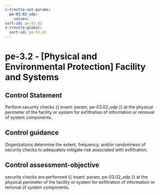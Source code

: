 ```yaml
---
x-trestle-set-params:
  pe-03.02_odp:
    values:
sort-id: pe-03.02
x-trestle-global:
  sort-id: pe-03.02
---
```


# pe-3.2 - \[Physical and Environmental Protection\] Facility and Systems

## Control Statement

Perform security checks {{ insert: param, pe-03.02_odp }} at the physical perimeter of the facility or system for exfiltration of information or removal of system components.

## Control guidance

Organizations determine the extent, frequency, and/or randomness of security checks to adequately mitigate risk associated with exfiltration.

## Control assessment-objective

security checks are performed {{ insert: param, pe-03.02_odp }} at the physical perimeter of the facility or system for exfiltration of information or removal of system components.

